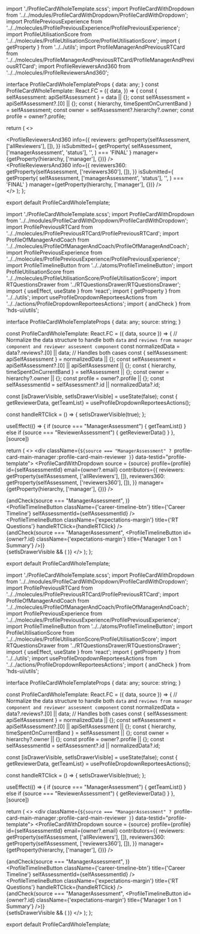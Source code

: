 import './ProfileCardWholeTemplate.scss';
import ProfileCardWithDropdown from '../../modules/ProfileCardWithDropdown/ProfileCardWithDropdown';
import ProfilePreviousExperience from '../../molecules/ProfilePreviousExperience/ProfilePreviousExperience';
import ProfileUtilisationScore from '../../molecules/ProfileUtilisationScore/ProfileUtilisationScore';
import { getProperty } from '../../utils';
import ProfileManagerAndPreviousRTCard from '../../molecules/ProfileManagerAndPreviousRTCard/ProfileManagerAndPreviousRTCard';
import ProfileReviewersAnd360 from '../../molecules/ProfileReviewersAnd360';

interface ProfileCardWholeTemplateProps {
  data: any;
}
const ProfileCardWholeTemplate: React.FC<ProfileCardWholeTemplateProps> = ({
  data,
}) => {
  const { selfAssessment: apiSelfAssessment } = data || {};
  const selfAssessment = apiSelfAssessment?.[0] || {};
  const { hierarchy, timeSpentOnCurrentBand } = selfAssessment;
  const owner = selfAssessment?.hierarchy?.owner;
  const profile = owner?.profile;

  return (
    <>
      <div className="profile-card-main" data-testid="profile-template">
        <ProfileCardWithDropdown
          profile={profile}
          id={selfAssessment?.id}
          email={owner?.email}
        />
        <div className="profile-card-sub-right">
          <ProfileManagerAndPreviousRTCard
            manager={hierarchy?.manager}
            previousAssessment={selfAssessment?.previousAssessment}
          />
          <div className="prev-exp-utilisation">
            <ProfileReviewersAnd360
              info={{
                reviewers: getProperty(selfAssessment, ['allReviewers'], []),
              }}
              isSubmitted={
                getProperty(
                  selfAssessment,
                  ['managerAssessment', 'status'],
                  '',
                ) === 'FINAL'
              }
              manager={getProperty(hierarchy, ['manager'], {})}
            />
            <ProfileUtilisationScore
              userEmail={hierarchy?.owner?.email}
              cycleId={hierarchy?.cycle?.id}
            />
          </div>
          <div className="prev-exp-utilisation">
            <ProfileReviewersAnd360
              info={{
                reviewers360: getProperty(selfAssessment, ['reviewers360'], []),
              }}
              isSubmitted={
                getProperty(
                  selfAssessment,
                  ['managerAssessment', 'status'],
                  '',
                ) === 'FINAL'
              }
              manager={getProperty(hierarchy, ['manager'], {})}
            />
            <ProfilePreviousExperience
              profile={profile}
              hierarchy={hierarchy}
              timeSpentOnCurrentBand={timeSpentOnCurrentBand}
            />
          </div>
        </div>
      </div>
    </>
  );
};

export default ProfileCardWholeTemplate;



import './ProfileCardWholeTemplate.scss';
import ProfileCardWithDropdown from '../../modules/ProfileCardWithDropdown/ProfileCardWithDropdown';
import ProfilePreviousRTCard from '../../molecules/ProfilePreviousRTCard/ProfilePreviousRTCard';
import ProfileOfManagerAndCoach from '../../molecules/ProfileOfManagerAndCoach/ProfileOfManagerAndCoach';
import ProfilePreviousExperience from '../../molecules/ProfilePreviousExperience/ProfilePreviousExperience';
import ProfileTimelineButton from '../../atoms/ProfileTimelineButton';
import ProfileUtilisationScore from '../../molecules/ProfileUtilisationScore/ProfileUtilisationScore';
import RTQuestionsDrawer from '../RTQuestionsDrawer/RTQuestionsDrawer';
import { useEffect, useState } from 'react';
import { getProperty } from '../../utils';
import useProfileDropdownReporteesActions from '../../actions/ProfileDropdownReporteesActions';
import { andCheck } from 'hds-ui/utils';

interface ProfileCardWholeTemplateProps {
  data: any;
  source: string;
}

const ProfileCardWholeTemplate: React.FC<ProfileCardWholeTemplateProps> = ({
  data,
  source
}) => {
  // Normalize the data structure to handle both `data` and `reviews from manager component and reviewer assesment component`
  const normalizedData = data?.reviews?.[0] || data;  // Handles both cases
  const { selfAssessment: apiSelfAssessment } = normalizedData || {};
  const selfAssessment = apiSelfAssessment?.[0] || apiSelfAssessment || {};
  const { hierarchy, timeSpentOnCurrentBand } = selfAssessment || {};
  const owner = hierarchy?.owner || {};
  const profile = owner?.profile || {};
  const selfAssessmentId = selfAssessment?.id || normalizedData?.id;

  const [isDrawerVisible, setIsDrawerVisible] = useState(false);
  const { getReviewerData, getTeamList} = useProfileDropdownReporteesActions();


  const handleRTClick = () => {
    setIsDrawerVisible(true);
  };

  useEffect(() => {
    if (source === "ManagerAssessment") {
      getTeamList()
    } else if (source === "ReviewerAssessment") {
      getReviewerData()
    }
  }, [source])

  return (
    <>
      <div className={`${source === "ManagerAssessment" ? `profile-card-main-manager` : `profile-card-main-reviewer` }`} data-testid="profile-template">
        <ProfileCardWithDropdown
          source = {source}
          profile={profile}
          id={selfAssessmentId}
          email={owner?.email}
          contributors={{
            reviewers: getProperty(selfAssessment, ['allReviewers'], []),
            reviewers360: getProperty(selfAssessment, ['reviewers360'], []),
          }}
          manager={getProperty(hierarchy, ['manager'], {})}
        />
        <ProfilePreviousRTCard
          previousAssessment={selfAssessment?.previousAssessment}
        />
        <div className="prev-exp-utilisation">
          <ProfilePreviousExperience
            profile={profile}
            hierarchy={hierarchy}
            timeSpentOnCurrentBand={timeSpentOnCurrentBand}
          />
          {andCheck(source === "ManagerAssessment",
            <ProfileUtilisationScore
              userEmail={hierarchy?.owner?.email}
              cycleId={hierarchy?.cycle?.id}
            />)}
        </div>
        <ProfileOfManagerAndCoach
          manager={hierarchy?.manager}
          coach={hierarchy?.coach}
          source={source}
        />
        <div className="profile-btn-margin">
          <ProfileTimelineButton
            className={'career-timeline-btn'}
            title={'Career Timeline'}
            selfAssessmentId={selfAssessmentId}
          />
          <br />
          <ProfileTimelineButton
            className={'expectations-margin'}
            title={'RT Questions'}
            handleRTClick={handleRTClick}
          />
          <br />
          {andCheck(source === "ManagerAssessment",
            <ProfileTimelineButton
              id={owner?.id}
              className={'expectations-margin'}
              title={'Manager 1 on 1 Summary'}
            />)}
        </div>
      </div>
      {setIsDrawerVisible && (
        <RTQuestionsDrawer
          setIsDrawerVisible={setIsDrawerVisible}
          isDrawerVisible={isDrawerVisible}
          assessmentId={selfAssessmentId}
        />
      )}
    </>
  );
};

export default ProfileCardWholeTemplate;


import './ProfileCardWholeTemplate.scss';
import ProfileCardWithDropdown from '../../modules/ProfileCardWithDropdown/ProfileCardWithDropdown';
import ProfilePreviousRTCard from '../../molecules/ProfilePreviousRTCard/ProfilePreviousRTCard';
import ProfileOfManagerAndCoach from '../../molecules/ProfileOfManagerAndCoach/ProfileOfManagerAndCoach';
import ProfilePreviousExperience from '../../molecules/ProfilePreviousExperience/ProfilePreviousExperience';
import ProfileTimelineButton from '../../atoms/ProfileTimelineButton';
import ProfileUtilisationScore from '../../molecules/ProfileUtilisationScore/ProfileUtilisationScore';
import RTQuestionsDrawer from '../RTQuestionsDrawer/RTQuestionsDrawer';
import { useEffect, useState } from 'react';
import { getProperty } from '../../utils';
import useProfileDropdownReporteesActions from '../../actions/ProfileDropdownReporteesActions';
import { andCheck } from 'hds-ui/utils';

interface ProfileCardWholeTemplateProps {
  data: any;
  source: string;
}

const ProfileCardWholeTemplate: React.FC<ProfileCardWholeTemplateProps> = ({
  data,
  source
}) => {
  // Normalize the data structure to handle both `data` and `reviews from manager component and reviewer assesment component`
  const normalizedData = data?.reviews?.[0] || data;  // Handles both cases
  const { selfAssessment: apiSelfAssessment } = normalizedData || {};
  const selfAssessment = apiSelfAssessment?.[0] || apiSelfAssessment || {};
  const { hierarchy, timeSpentOnCurrentBand } = selfAssessment || {};
  const owner = hierarchy?.owner || {};
  const profile = owner?.profile || {};
  const selfAssessmentId = selfAssessment?.id || normalizedData?.id;

  const [isDrawerVisible, setIsDrawerVisible] = useState(false);
  const { getReviewerData, getTeamList} = useProfileDropdownReporteesActions();


  const handleRTClick = () => {
    setIsDrawerVisible(true);
  };

  useEffect(() => {
    if (source === "ManagerAssessment") {
      getTeamList()
    } else if (source === "ReviewerAssessment") {
      getReviewerData()
    }
  }, [source])

  return (
    <>
      <div className={`${source === "ManagerAssessment" ? `profile-card-main-manager` : `profile-card-main-reviewer` }`} data-testid="profile-template">
        <ProfileCardWithDropdown
          source = {source}
          profile={profile}
          id={selfAssessmentId}
          email={owner?.email}
          contributors={{
            reviewers: getProperty(selfAssessment, ['allReviewers'], []),
            reviewers360: getProperty(selfAssessment, ['reviewers360'], []),
          }}
          manager={getProperty(hierarchy, ['manager'], {})}
        />
        <ProfilePreviousRTCard
          previousAssessment={selfAssessment?.previousAssessment}
        />
        <div className="prev-exp-utilisation">
          <ProfilePreviousExperience
            profile={profile}
            hierarchy={hierarchy}
            timeSpentOnCurrentBand={timeSpentOnCurrentBand}
          />
          {andCheck(source === "ManagerAssessment",
            <ProfileUtilisationScore
              userEmail={hierarchy?.owner?.email}
              cycleId={hierarchy?.cycle?.id}
            />)}
        </div>
        <ProfileOfManagerAndCoach
          manager={hierarchy?.manager}
          coach={hierarchy?.coach}
          source={source}
        />
        <div className="profile-btn-margin">
          <ProfileTimelineButton
            className={'career-timeline-btn'}
            title={'Career Timeline'}
            selfAssessmentId={selfAssessmentId}
          />
          <br />
          <ProfileTimelineButton
            className={'expectations-margin'}
            title={'RT Questions'}
            handleRTClick={handleRTClick}
          />
          <br />
          {andCheck(source === "ManagerAssessment",
            <ProfileTimelineButton
              id={owner?.id}
              className={'expectations-margin'}
              title={'Manager 1 on 1 Summary'}
            />)}
        </div>
      </div>
      {setIsDrawerVisible && (
        <RTQuestionsDrawer
          setIsDrawerVisible={setIsDrawerVisible}
          isDrawerVisible={isDrawerVisible}
          assessmentId={selfAssessmentId}
        />
      )}
    </>
  );
};

export default ProfileCardWholeTemplate;

